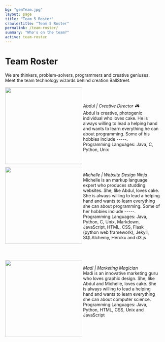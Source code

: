 ```yaml
---
bg: "genTeam.jpg"
layout: page
title: "Team 5 Roster"
crawlertitle: "Team 5 Roster"
permalink: /team-roster/
summary: "Who's on the team?"
active: team-roster
---
```

# Team Roster
We are thinkers, problem-solvers, programmers and creative geniuses. <br>Meet the team technology wizards behind creation BallStreet.

 <img src= "/CS2212-Team5/assets/images/profile.png" width = "250px"  align = "left"/><br><br>
 <br><i>Abdul | Creative Director :video_game:</i><br>
 Abdul is creative, photogenic individual who loves cake. He is always willing to lead a helping hand and wants to learn everything he can about programming. Some of his hobbies include -----.<br>
 Programming Languages: Java, C, Python, Unix<br>
 
 
<br><br>
<img src= "/CS2212-Team5/assets/images/profileMichelle.png" width = "250px"  align = "left"/>
<br><i>Michelle | Website Design Ninja</i><br>
Michelle is an markup language expert who produces studding websites. She, like Abdul, loves cake. She is always willing to lead a helping hand and wants to learn everything she can about programming. Some of her hobbies include -----.<br>
Programming Languages: Java, Python, C, Unix, Markdown, JavaScript, HTML, CSS, Flask (python web framework), Jekyll, SQLAlchemy, Heroku and d3.js


<br><br><br>
<img src= "/CS2212-Team5/assets/images/profileMadi.png" width = "250px"  align = "left"/>
<br><i>Madi | Marketing Magician</i><br>
Madi is an innovative marketing guru who loves graphic design. She, like Abdul and Michelle, loves cake. She is always willing to lead a helping hand and wants to learn everything she can about computer science. <br>
Programming Languages: Java, Python, HTML, CSS, Unix and JavaScript


